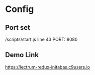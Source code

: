 # Config

## Port set
/scripts/start.js line 43
PORT: 8080

## Demo Link
https://lectrum-redux-initabas.c9users.io
